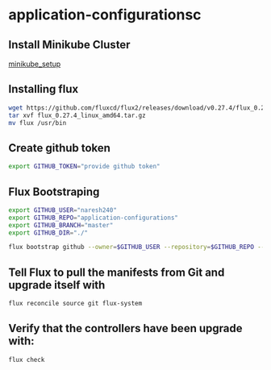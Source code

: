 # application-configurationsc

## Install Minikube Cluster

  [minikube_setup](https://github.com/Naresh240/kubernetes/blob/main/minikube-setup/README.md)
## Installing flux

```sh
wget https://github.com/fluxcd/flux2/releases/download/v0.27.4/flux_0.27.4_linux_amd64.tar.gz 
tar xvf flux_0.27.4_linux_amd64.tar.gz
mv flux /usr/bin
```

## Create github token

```sh
export GITHUB_TOKEN="provide github token"
```

## Flux Bootstraping

```sh
export GITHUB_USER="naresh240"
export GITHUB_REPO="application-configurations"
export GITHUB_BRANCH="master"
export GITHUB_DIR="./"

flux bootstrap github --owner=$GITHUB_USER --repository=$GITHUB_REPO --branch=$GITHUB_BRANCH --path=$GITHUB_DIR --token $GITHUB_TOKEN
```

## Tell Flux to pull the manifests from Git and upgrade itself with

```sh
flux reconcile source git flux-system
```

## Verify that the controllers have been upgrade with:
```sh
flux check
```
